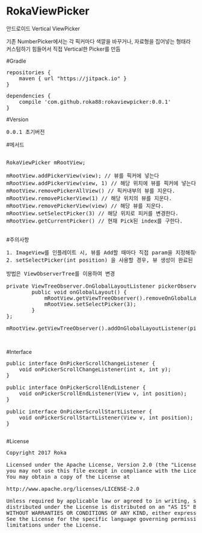 # RokaViewPicker
안드로이드 Vertical ViewPicker

기존 NumberPicker에서는 각 픽커마다 색깔을 바꾸거나, 자료형을 집어넣는 형태라 커스텀하기 힘들어서
직접 Vertical한 Picker를 만듬


#Gradle

<pre>
repositories {
    maven { url "https://jitpack.io" }
}
</pre>

<pre>
dependencies {
    compile 'com.github.roka88:rokaviewpicker:0.0.1'
}
</pre>

#Version
<pre>
0.0.1 초기버전
</pre>

#메서드
<pre>

RokaViewPicker<TextView> mRootView;

mRootView.addPickerView(view); // 뷰를 픽커에 넣는다
mRootView.addPickerView(view, 1) // 해당 위치에 뷰를 픽커에 넣는다.
mRootView.removePickerAllView() // 픽커내부의 뷰를 지운다.
mRootView.removePickerView(1) // 해당 위치의 뷰를 지운다.
mRootView.removePickerView(view) // 해당 뷰를 지운다.
mRootView.setSelectPicker(3) // 해당 위치로 피커를 변경한다.
mRootView.getCurrentPicker() // 현재 Pick된 index를 구한다.

</pre>



#주의사항
<pre>
1. ImageView를 인플레이트 시, 뷰를 Add할 때마다 직접 param을 지정해줘야함.(아니면 이미지크기로 변경)
2. setSelectPicker(int position) 을 사용할 경우, 뷰 생성이 완료된 후에야 호출해야함 그전에 호출 시 에러

방법은 ViewObserverTree를 이용하여 변경

private ViewTreeObserver.OnGlobalLayoutListener pickerObserver = new ViewTreeObserver.OnGlobalLayoutListener() {
        public void onGlobalLayout() {
            mRootView.getViewTreeObserver().removeOnGlobalLayoutListener(this);
            mRootView.setSelectPicker(3);
        }
};

mRootView.getViewTreeObserver().addOnGlobalLayoutListener(pickerObserver);


</pre>


#Interface
<pre>
public interface OnPickerScrollChangeListener {
    void onPickerScrollChangeListener(int x, int y);
}

public interface OnPickerScrollEndListener {
    void onPickerScrollEndListener(View v, int position);
}

public interface OnPickerScrollStartListener {
    void onPickerScrollStartListener(View v, int position);
}

</pre>


#License
<pre>
Copyright 2017 Roka

Licensed under the Apache License, Version 2.0 (the "License");
you may not use this file except in compliance with the License.
You may obtain a copy of the License at

http://www.apache.org/licenses/LICENSE-2.0

Unless required by applicable law or agreed to in writing, software
distributed under the License is distributed on an "AS IS" BASIS,
WITHOUT WARRANTIES OR CONDITIONS OF ANY KIND, either express or implied.
See the License for the specific language governing permissions and
limitations under the License.
</pre>

